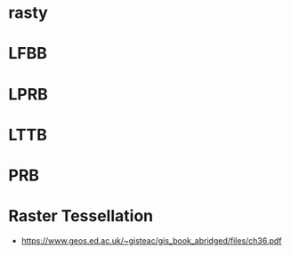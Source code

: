 # rasty


# LFBB

# LPRB

# LTTB

# PRB


# Raster Tessellation
- https://www.geos.ed.ac.uk/~gisteac/gis_book_abridged/files/ch36.pdf